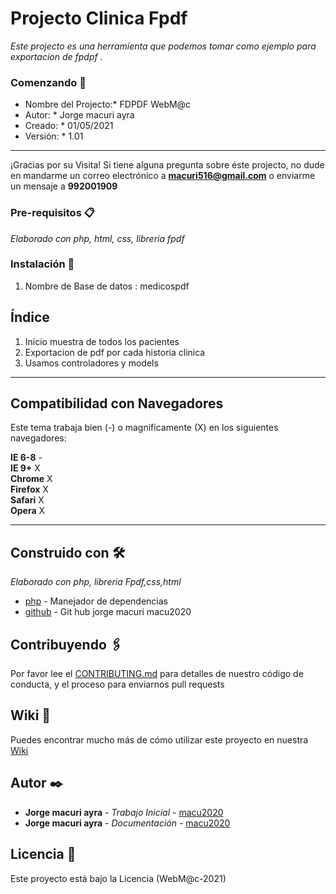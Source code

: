 # Projecto Clinica Fpdf
_Este projecto es una herramienta que podemos tomar como ejemplo para exportacion de fpdpf ._

### Comenzando 🚀
* Nombre del Projecto:* FDPDF WebM@c
* Autor: * Jorge macuri ayra
* Creado: * 01/05/2021
* Versión: * 1.01
***
¡Gracias por su Visita! Si tiene alguna pregunta sobre éste projecto, no dude en mandarme un correo electrónico a **macuri516@gmail.com** o enviarme un mensaje a **992001909**

### Pre-requisitos 📋
_Elaborado con php, html, css, libreria fpdf_


### Instalación 🔧
1. Nombre de Base de datos : medicospdf


## Índice 
1. Inicio muestra de todos los pacientes
2. Exportacion de pdf por cada historia clinica
3. Usamos controladores y models 

***

## Compatibilidad con Navegadores  
Este tema trabaja bien (-) o magníficamente (X) en los siguientes navegadores:

**IE 6-8** -  
**IE 9+** X  
**Chrome** X  
**Firefox** X  
**Safari** X  
**Opera** X  
***



## Construido con 🛠️
_Elaborado con php, libreria Fpdf,css,html_
* [php](https://www.php.net/manual/es/intro-whatis.php) - Manejador de dependencias
* [github](https://github.com/macu2020) - Git hub jorge macuri macu2020


## Contribuyendo 🖇️
Por favor lee el [CONTRIBUTING.md](https://github.com/macu2020) para detalles de nuestro código de conducta, y el proceso para enviarnos pull requests

## Wiki 📖
Puedes encontrar mucho más de cómo utilizar este proyecto en nuestra [Wiki](https://github.com/macu2020)


## Autor ✒️
* **Jorge macuri ayra** - *Trabajo Inicial* - [macu2020](https://github.com/macu2020)
* **Jorge macuri ayra** - *Documentación* - [macu2020](#fulanito-de-tal)

## Licencia 📄
Este proyecto está bajo la Licencia (WebM@c-2021)